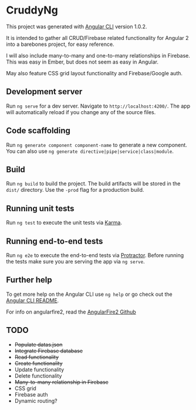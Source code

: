 # CruddyNg

This project was generated with [Angular CLI](https://github.com/angular/angular-cli) version 1.0.2.

It is intended to gather all CRUD/Firebase related functionality for Angular 2 into a barebones project, for easy reference.

I will also include many-to-many and one-to-many relationships in Firebase. This was easy in Ember, but does not seem as easy in Angular.

May also feature CSS grid layout functionality and Firebase/Google auth.

## Development server

Run `ng serve` for a dev server. Navigate to `http://localhost:4200/`. The app will automatically reload if you change any of the source files.

## Code scaffolding

Run `ng generate component component-name` to generate a new component. You can also use `ng generate directive|pipe|service|class|module`.

## Build

Run `ng build` to build the project. The build artifacts will be stored in the `dist/` directory. Use the `-prod` flag for a production build.

## Running unit tests

Run `ng test` to execute the unit tests via [Karma](https://karma-runner.github.io).

## Running end-to-end tests

Run `ng e2e` to execute the end-to-end tests via [Protractor](http://www.protractortest.org/).
Before running the tests make sure you are serving the app via `ng serve`.

## Further help

To get more help on the Angular CLI use `ng help` or go check out the [Angular CLI README](https://github.com/angular/angular-cli/blob/master/README.md).

For info on angularfire2, read the [AngularFire2 Github](https://github.com/angular/angularfire2)

## TODO
+ ~~Populate datas.json~~
+ ~~Integrate Firebase database~~
+ ~~Read functionality~~
+ ~~Create functionality~~
+ Update functionality
+ Delete functionality
+ ~~Many-to-many relationship in Firebase~~
+ CSS grid
+ Firebase auth
+ Dynamic routing?
